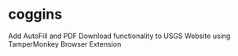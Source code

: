 # coggins
Add AutoFill and PDF Download functionality to USGS Website using TamperMonkey Browser Extension
